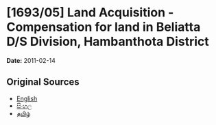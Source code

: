 # [1693/05] Land Acquisition - Compensation for land in Beliatta D/S Division, Hambanthota District

**Date:** 2011-02-14

## Original Sources

- [English](https://documents.gov.lk/view/extra-gazettes/2011/2/1693-05_E.pdf)
- [සිංහල](https://documents.gov.lk/view/extra-gazettes/2011/2/1693-05_S.pdf)
- [தமிழ்](https://documents.gov.lk/view/extra-gazettes/2011/2/1693-05_T.pdf)
